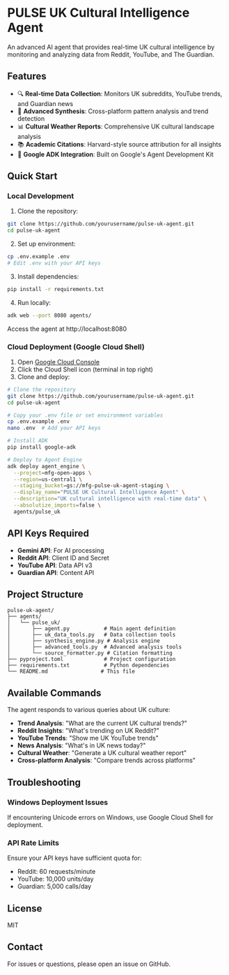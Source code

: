 # PULSE UK Cultural Intelligence Agent

An advanced AI agent that provides real-time UK cultural intelligence by monitoring and analyzing data from Reddit, YouTube, and The Guardian.

## Features

- 🔍 **Real-time Data Collection**: Monitors UK subreddits, YouTube trends, and Guardian news
- 🧠 **Advanced Synthesis**: Cross-platform pattern analysis and trend detection
- 📊 **Cultural Weather Reports**: Comprehensive UK cultural landscape analysis
- 📚 **Academic Citations**: Harvard-style source attribution for all insights
- 🚀 **Google ADK Integration**: Built on Google's Agent Development Kit

## Quick Start

### Local Development

1. Clone the repository:
```bash
git clone https://github.com/yourusername/pulse-uk-agent.git
cd pulse-uk-agent
```

2. Set up environment:
```bash
cp .env.example .env
# Edit .env with your API keys
```

3. Install dependencies:
```bash
pip install -r requirements.txt
```

4. Run locally:
```bash
adk web --port 8080 agents/
```

Access the agent at http://localhost:8080

### Cloud Deployment (Google Cloud Shell)

1. Open [Google Cloud Console](https://console.cloud.google.com)
2. Click the Cloud Shell icon (terminal in top right)
3. Clone and deploy:

```bash
# Clone the repository
git clone https://github.com/yourusername/pulse-uk-agent.git
cd pulse-uk-agent

# Copy your .env file or set environment variables
cp .env.example .env
nano .env  # Add your API keys

# Install ADK
pip install google-adk

# Deploy to Agent Engine
adk deploy agent_engine \
  --project=mfg-open-apps \
  --region=us-central1 \
  --staging_bucket=gs://mfg-pulse-uk-agent-staging \
  --display_name="PULSE UK Cultural Intelligence Agent" \
  --description="UK cultural intelligence with real-time data" \
  --absolutize_imports=false \
  agents/pulse_uk
```

## API Keys Required

- **Gemini API**: For AI processing
- **Reddit API**: Client ID and Secret
- **YouTube API**: Data API v3
- **Guardian API**: Content API

## Project Structure

```
pulse-uk-agent/
├── agents/
│   └── pulse_uk/
│       ├── agent.py           # Main agent definition
│       ├── uk_data_tools.py   # Data collection tools
│       ├── synthesis_engine.py # Analysis engine
│       ├── advanced_tools.py  # Advanced analysis tools
│       └── source_formatter.py # Citation formatting
├── pyproject.toml             # Project configuration
├── requirements.txt           # Python dependencies
└── README.md                 # This file
```

## Available Commands

The agent responds to various queries about UK culture:

- **Trend Analysis**: "What are the current UK cultural trends?"
- **Reddit Insights**: "What's trending on UK Reddit?"
- **YouTube Trends**: "Show me UK YouTube trends"
- **News Analysis**: "What's in UK news today?"
- **Cultural Weather**: "Generate a UK cultural weather report"
- **Cross-platform Analysis**: "Compare trends across platforms"

## Troubleshooting

### Windows Deployment Issues
If encountering Unicode errors on Windows, use Google Cloud Shell for deployment.

### API Rate Limits
Ensure your API keys have sufficient quota for:
- Reddit: 60 requests/minute
- YouTube: 10,000 units/day
- Guardian: 5,000 calls/day

## License

MIT

## Contact

For issues or questions, please open an issue on GitHub.